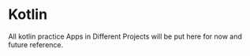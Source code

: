 # Kotlin
All kotlin practice Apps in Different Projects will be put here for now and future reference.

